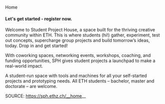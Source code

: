 Home

#### Let's get started - register now.

Welcome to Student Project House, a space built for the thriving creative community within ETH. This is where students (hi!) gather, experiment, test out concepts, supercharge group projects and build tomorrow’s ideas, today. Drop in and get started!  

With coworking spaces, networking events, workshops, coaching, and funding opportunities, SPH gives student projects a launchpad to make a real-world impact.

A student-run space with tools and machines for all your self-started projects and prototyping needs. All ETH students – bachelor, master and doctorate – are welcome.



SOURCE: https://sph.ethz.ch/__home__